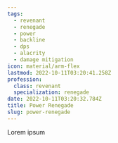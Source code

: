 ```yaml
---
tags:
  - revenant
  - renegade
  - power
  - backline
  - dps
  - alacrity
  - damage mitigation
icon: material/arm-flex
lastmod: 2022-10-11T03:20:41.258Z
profession:
  class: revenant
  specialization: renegade
date: 2022-10-11T03:20:32.784Z
title: Power Renegade
slug: power-renegade
---
```


Lorem ipsum 